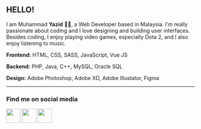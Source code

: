 <!--
**yazidrahimi7/yazidrahimi7** is a ✨ _special_ ✨ repository because its `README.md` (this file) appears on your GitHub profile.

Here are some ideas to get you started:
-->

## HELLO!

I am Muhammad **Yazid** 🐱‍👤, a Web Developer based in Malaysia. I'm really passionate about coding and I love designing and building user interfaces. Besides coding, I enjoy playing video games, especially Dota 2, and I also enjoy listening to music.

**Frontend:** HTML, CSS, SASS, JavaScript, Vue JS

**Backend:** PHP, Java, C++, MySQL, Oracle SQL

**Design:** Adobe Photoshop, Adobe XD, Adobe Illustator, Figma

---

### Find me on social media

[<img src="https://img.icons8.com/external-justicon-flat-justicon/50/000000/external-linkedin-social-media-justicon-flat-justicon.png" width="38" />](https://www.linkedin.com/in/muhdyazid/)
[<img src="https://img.icons8.com/fluency/50/000000/instagram-new.png" width="38"/>](https://www.instagram.com/yazidrahimi/)
[<img src="https://img.icons8.com/external-kmg-design-outline-color-kmg-design/50/000000/external-web-web-hosting-kmg-design-outline-color-kmg-design.png" width="38"/>](https://yazidrahimi.me/)
